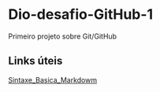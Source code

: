 # Dio-desafio-GitHub-1
Primeiro projeto sobre Git/GitHub

## Links úteis
[Sintaxe_Basica_Markdowm](www.markdowmguide.org/basic-syntax/)
